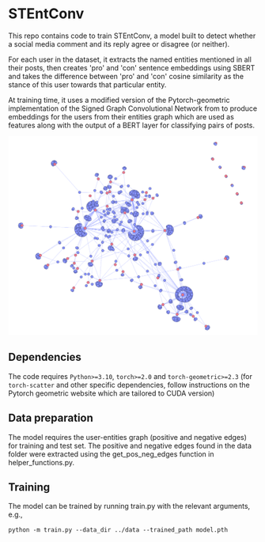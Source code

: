 # STEntConv

This repo contains code to train STEntConv, a model built to detect whether a social media comment and its reply agree or disagree (or neither). 

For each user in the dataset, it extracts the named entities mentioned in all their posts, then creates 'pro' and 'con' sentence embeddings using SBERT and takes the difference between 'pro' and 'con' cosine similarity as the stance of this user towards that particular entity. 

At training time, it uses a modified version of the Pytorch-geometric implementation of the Signed Graph Convolutional Network from  to produce embeddings for the users from their entities graph which are used as features along with the output of a BERT layer for classifying pairs of posts.

![Alt text](entities_graph.jpg "Entities Graph")

## Dependencies
The code requires `Python>=3.10`, `torch>=2.0` and `torch-geometric>=2.3` (for `torch-scatter` and other specific dependencies, follow instructions on the Pytorch geometric website which are tailored to CUDA version)


## Data preparation
The model requires the user-entities graph (positive and negative edges) for training and test set. The positive and negative edges found in the data folder were extracted using the get_pos_neg_edges function in helper_functions.py. 
## Training
The model can be trained by running train.py with the relevant arguments, e.g., 
    
    python -m train.py --data_dir ../data --trained_path model.pth

